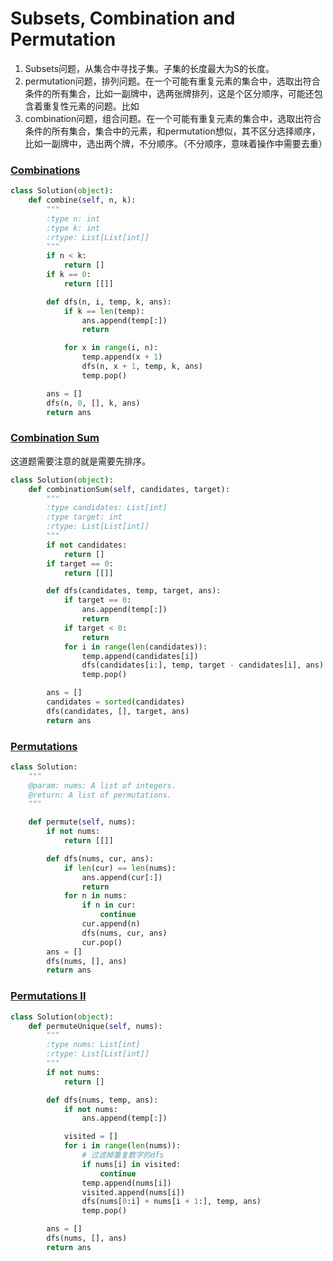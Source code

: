 # Subsets, Combination and Permutation



1. Subsets问题，从集合中寻找子集。子集的长度最大为S的长度。
2. permutation问题，排列问题。在一个可能有重复元素的集合中，选取出符合条件的所有集合，比如一副牌中，选两张牌排列，这是个区分顺序，可能还包含着重复性元素的问题。比如
3. combination问题，组合问题。在一个可能有重复元素的集合中，选取出符合条件的所有集合，集合中的元素，和permutation想似，其不区分选择顺序，比如一副牌中，选出两个牌，不分顺序。（不分顺序，意味着操作中需要去重）



### [Combinations](http://www.lintcode.com/problem/combinations) <a id="lintcode---combinations"></a>

```python
class Solution(object):
    def combine(self, n, k):
        """
        :type n: int
        :type k: int
        :rtype: List[List[int]]
        """
        if n < k:
            return []
        if k == 0:
            return [[]]

        def dfs(n, i, temp, k, ans):
            if k == len(temp):
                ans.append(temp[:])
                return

            for x in range(i, n):
                temp.append(x + 1)
                dfs(n, x + 1, temp, k, ans)
                temp.pop()

        ans = []
        dfs(n, 0, [], k, ans)
        return ans
```

### [Combination Sum](http://www.lintcode.com/en/problem/combination-sum/#) <a id="lintcode---combination-sum"></a>

这道题需要注意的就是需要先排序。

```python
class Solution(object):
    def combinationSum(self, candidates, target):
        """
        :type candidates: List[int]
        :type target: int
        :rtype: List[List[int]]
        """
        if not candidates:
            return []
        if target == 0:
            return [[]]

        def dfs(candidates, temp, target, ans):
            if target == 0:
                ans.append(temp[:])
                return
            if target < 0:
                return
            for i in range(len(candidates)):
                temp.append(candidates[i])
                dfs(candidates[i:], temp, target - candidates[i], ans)
                temp.pop()

        ans = []
        candidates = sorted(candidates)
        dfs(candidates, [], target, ans)
        return ans
```

### [Permutations](http://www.lintcode.com/en/problem/permutations/#) <a id="lintcode---permutations"></a>

```python
class Solution:
    """
    @param: nums: A list of integers.
    @return: A list of permutations.
    """

    def permute(self, nums):
        if not nums:
            return [[]]

        def dfs(nums, cur, ans):
            if len(cur) == len(nums):
                ans.append(cur[:])
                return
            for n in nums:
                if n in cur:
                    continue
                cur.append(n)
                dfs(nums, cur, ans)
                cur.pop()
        ans = []
        dfs(nums, [], ans)
        return ans
```

### [Permutations II](http://www.lintcode.com/en/problem/permutations-ii/) <a id="lintcode---permutations-ii"></a>

```python
class Solution(object):
    def permuteUnique(self, nums):
        """
        :type nums: List[int]
        :rtype: List[List[int]]
        """
        if not nums:
            return []

        def dfs(nums, temp, ans):
            if not nums:
                ans.append(temp[:])

            visited = []
            for i in range(len(nums)):
                # 过滤掉重复数字的dfs
                if nums[i] in visited:
                    continue
                temp.append(nums[i])
                visited.append(nums[i])
                dfs(nums[0:i] + nums[i + 1:], temp, ans)
                temp.pop()

        ans = []
        dfs(nums, [], ans)
        return ans
```

